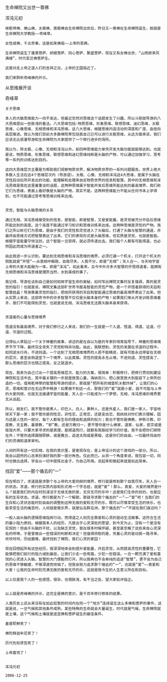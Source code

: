 生命禅院又出世一尊佛

浑沌元初


    继乾坤佛、佛山佛、太极佛、南极佛自生命禅院出世后，昨日又一尊佛在生命禅院诞生，她就是生命禅院大学教授——奇峰草。

    女性成佛，千古奇事，这是如来佛祖——上帝的恩典。

    生命禅院诞生了蓬莱菩萨、娇娥菩萨、同心菩萨、繁盛菩萨，现在又有女佛出世，“山雨欲来风满楼”，时代变迁佛菩萨生。

    这是对走上帝之道人们的吉祥之兆，上帝的王国临近了。

    我们来聆听奇峰佛的开示。


从思维展开谈

奇峰草


    关于思维

    本人的大脑思维能力一向不发达，但最近忽然对思维这个话题发生了兴趣，所以斗胆就导游的八大思维提出一些肤浅的看法。八大思维包括:物质思维、形象思维、联想思维、迷幻思维、太极思维、心像思维、无相思维和浑沌思维。这八大思维，根据思维内涵活动的深度和广度，由低向高层推进。我认为我们目前大多数禅院草包括我自己已可以进行太极思维，从这方面来说，我们应该无比感激导游和生命禅院为大家提供了一个修行进步的场所。

    我以为，除太极、心像、无相和浑沌以外，前四种思维能力单凭开发大脑功能就能够达到。也就是说，物质思维、形象思维、联想思维和迷幻思维纯粹是头脑的产物，可以通过加强学习，思考等一系列的训练达到目的。

    这四大思维层次主要是为帮助我们观察物质世界，解决物质世界的一系列问题服务。世界上绝大多数人生活在这4个思维层次内（导游语）。太极、心像、无相和浑沌这4大思维，是属于头脑在灵性启动后所开发出的功能，能理解和处理来自反物质世界的信息和智慧。其中的无相思维和浑沌思维是我在这里着重谈的话题，这两种思维属于智能开发后思维所能达到的最高境界，我们称它们为思维，表面上看好像是头脑的产物，其实不是。这两种思维能力不能从任何书本上学得到，也不可能通过思考等思维训练来达成。


    灵觉，智能与头脑思维的关系

    通过无相、浑沌思维接受到的信息，是智能，即是智慧，又是爱能量。是灵觉被充分开启后思维所能达到的高度。这个高度不能通过学习知识和思维训练来达成。这两种思维是灵性的产物。我们之所以称它们为思维，是由于我们的灵性和灵觉进入了头脑后，打通了头脑与智慧的通道，并最终由思维方式把智慧表达了出来，它们的表现形式是头脑思维，但实质是灵觉，也就是智能。根据宇宙能量守恒法则，这个智能一旦获得，就必须传递出去。我们每个人都有可能得道，也必然因此而成为传道者之一。

    由此我进一步认识到，要达到无相思维和浑沌思维的境界，必须打通一个机关，打开这个机关的钥匙就是“开悟”——从我相中解脱，自我尽失，人我不分，即是“无相”；天人合一，与天地宇宙上帝的大爱大能融为一体，即是“浑沌”。如此看来，古今中外许多大智慧的开悟得道者，能拥有无相思维和浑沌思维是理所当然，水到渠成的事了。

    我记得，导游在谈到自己是如何知晓宇宙生命的奥秘，如何写出禅院文集时反复强调，靠的是灵觉的指引！也就是说，禅院文集这部旷世奇书是高智能的灵性产物，是一个开悟者获得的天启和智慧结晶！导游靠着灵觉的指引，把他所获得的天启和智能通过思维的最高境界表达了出来。但从实质上来说，这部奇书中的许多智慧不仅仅是头脑本身的产物！如果我们单从开发训练思维着手，我们不可能得到灵觉，也就是说无相、浑沌思维无法靠头脑本身来获得。


    求道者的心量与思维境界

    悟道没有最高境界，对于我们修行之人来说，我们的一生就是一个入道，悟道、得道、证道、行道、守道的过程。

    记得仙人草贴过一个关于神童的故事，讲述的是在自以为是的专家的培育指导下，神童的思维境界节节下降，最终完全丧失了灵觉和特异功能。由此，我联想到，灵性的发展在求道的过程中，如同逆水行舟，不进则退。一个达到了无相思维境界的人若不能精进，就有可能永远停留在无相的层次，甚至会倒退至下一个境界，以此类推。灵性的提高永无止境，不进则退，灵性提高了，那么思维的层次也随之提高，反之就退步。

    现在，我来为自己订出一个提高思维层次、能力的方案，很简单：积极修行，把修行贯彻到建设禅院和生活中去，其中最关键的一步就是放宽心量，海纳百川，把心放宽放大到能容下上帝所创造的一切。借用乾坤草的智慧和导游的提示，那就是“把所有的城堡机关都炸掉”，让我们的心灵，思维和意识在无边界中畅游！如果做不到这一点，那我们的“爱”就是小爱，就不可能与上帝的大爱同频，也就无法接通宇宙的能量，天人合一只能成为一个梦想，无相、浑沌思维的境界更无从谈起。

    所以，朋友们，我不管你是黑人，印巴人，白人，黄种人，还是外星人，我们是一家人，宇宙地球天下是一家；我不管你是同性恋，异性恋，正常恋，还是变态恋，我统统对你们表示理解，因为这是人性的一部分，每个人都有生存的理由和选择的权力；我也不管你是佛教，伊斯兰教，印度教，天主教，基督教，“邪”教，还是万教归一，更不管你是什么佛家，道家，仙家，密宗或是瑜珈大师，只要大家寻求的是真理，是顺道而行，就都有我取经学习的价值，我不会把你们排除在外；不管你选择跟随耶稣，或是撒旦，追逐太阳或是黑暗，这是你们的自由，一切最终将由你们的灵魂和道来审判。

    人间的所有这一切实相，在我的意识里，是客观存在，是上帝设计的这个游戏的一部分。所以，我会以超然的心态来扮演好我的那一部分角色。仅此而已。从另一个角度来说，我包容一切，同时也做出选择，学会从一切中提炼出金子，为自己所用。说起来和做起来就是如此简单。


找回“爱”——那个循去的“一”

    现在明白了，求道就是求那个与上帝的大爱同频的境界，修行就是修到那个自我尽失，天人合一的状态。求道，修行的实质内容和形式用一个字总结，就是“爱”！那么，真爱，大爱的境界是什么？就是我们的内在时刻浸淫于无缘无故的爱，无穷无尽的乐中！这是我们生命的目的，也是应有的生存状态。求道，修行都是为了一个解脱，那就寻求那个循去的“一”——“爱”吧！当我们的生存和心灵状态能时刻自由的调整到这种无故的爱和无尽的乐，既可以尽情享受生活的快乐，也能享受生活的痛苦时，人间就是极乐界，就是仙岛群岛洲，那个循去的“一”不就在我们身边吗？

    一般人由头脑的逻辑思维指挥行动，而得道之人则完全靠爱和心灵的驱动生活做事。这符合生活的最小阻力原则。根据我本人的经历，凡是出于心灵深处的愿望，到今天为止，没有一个是没有实现的！但由于头脑的干扰，以及缺乏灵觉，我在很多时候怀疑，甚至是忽略了这些来自心灵深处的呼唤，于是曾做出一些错误的判断和决定！但值得欣慰的是，凭着心灵的驱动我一路寻来，坎坎坷坷，历经磨难，最终找到了禅院，我们心灵的家园！

    现在回想起所有这些经历，我深深地体会到提升爱能量，开启灵觉，从而提高灵性的重要性，它能够把我们前行的阻力减到最低，让我们少走一些弯路，少犯一些错误。一旦一颗充满了爱和喜悦的心灵进入头脑，智慧的大门便豁然打开。所以我再也不会单纯的追逐“智慧”，更不会为自己的思维不够敏捷，不够深邃而烦恼了。但我会努力追求那个循去的“一”，也就是“爱”——真爱和大爱！让我的生命时刻充满无故的爱和无尽的乐，这就是我今生的人生意义所在和目标。

    以上仅是我个人的一些感悟，很杂，也很肤浅，有不当之处，望大家批评指正。


    以上就是奇峰佛的开示，这完全是佛的意识，是千百年修行修炼的结果。

    人类历史上还从来没有在如此短暂的时间内在同一个“地方”连续诞生这么多佛和菩萨的事件，这就是说，一旦气候和其他条件成熟，某些特殊的生命就会大量诞生，时代就是气候，生命禅院就是土壤，这个气候和土壤就是适宜佛和菩萨诞生的最佳条件。

    基督耶稣笑了！

    佛陀释迦牟尼笑了！

    历代先知贤哲笑了！

    上帝喜悦了！


    浑沌元初

    2006-12-25

    

    